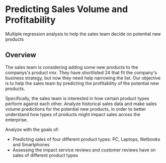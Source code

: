 # Predicting Sales Volume and Profitability
Multiple regression analysis to help the sales team decide on potential new products

## Overview
The sales team is considering adding some new products to the companys's product mix. They have shortlisted 24 that fit the company's business strategy, but now they need help narrowing the list. Our objective is to help the sales team by predicting the profitability of the potential new products.

Specifically, the sales team is interested in how certain product types perform against each other. Analyze historical sales data and make sales volume predictions for the potential new products, in order to better understand how types of products might impact sales across the enterprise.

Analyze with the goals of:
- Predicting sales of four different product types: PC, Laptops, Netbooks and Smartphones 
- Assessing the impact service reviews and customer reviews have on sales of different product types

